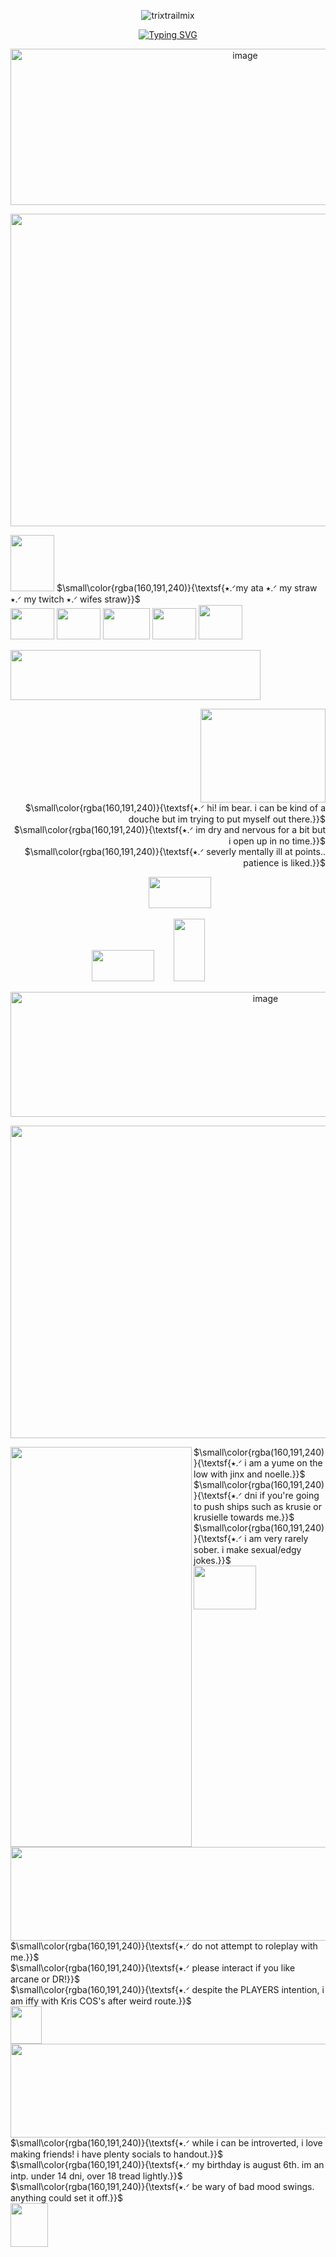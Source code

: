 
<p align="center"> <img src="https://komarev.com/ghpvc/?username=trixtrailmix&label=frozen%20souls&color=a0bff0&style=flat" alt="trixtrailmix" /> </p>
</p>

<p align="center">
<a href="https://git.io/typing-svg"><img src="https://readme-typing-svg.demolab.com?font=Libertinus+Mono&weight=500&size=15&pause=1000&color=A0BFF0&center=true&vCenter=true&width=500&lines=It's+a+dream%2C+right%3F;+I'd+grow+big+angel+wings--;and+fly+as+far+as+I+can--;+gazing+back+at+it+all...;The+skyline+shining+like+holiday+lights." alt="Typing SVG" /></a>
</p>

<p align="center">
<img width="735" height="250" alt="image" src="https://github.com/user-attachments/assets/2d4f83b7-a731-4b17-9e9e-373729acfc7b" />
</p>


<p align="center">
  <img width="800" height="500" src="https://64.media.tumblr.com/c8ddb177d023fd1776698d12f42389e3/61852014a512a949-ef/s1280x1920/5c4ac3b1776149c15b1d8cd4f994f0b2fdd301e0.pnj"><br/>
</p>


<img width="70" height="90" src="https://static.wikia.nocookie.net/deltarune/images/e/e4/Noelle_battle_attack.gif/revision/latest?cb=20211002075059"> $\small\color{rgba(160,191,240)}{\textsf{⭑.ᐟmy ata ⭑.ᐟ my straw ⭑.ᐟ my twitch ⭑.ᐟ wifes straw}}$<br/> <img width="70" height="50" src="https://64.media.tumblr.com/bd82f5bd9dcf2073b5ad71fb77f276be/2560c9d1d2d874bf-7c/s75x75_c1/093ee732da12bc3e5e35d6764ae060bfeaab5653.gifv"> 
[<img width="70" height="50" src="https://64.media.tumblr.com/dccee1fa9b973f44643534fa50b0b889/e41345b50691e398-b6/s75x75_c1/77781e61d3858d8fb046bfb934e7edb083b69f9a.gifv">](https://jinxcultist.atabook.org/?page=1)
[<img width="75" height="50" src="https://64.media.tumblr.com/35be930f60cd27b066e8b26422454d50/e41345b50691e398-c8/s75x75_c1/ef278f81d8b068067155e37a8e0e79d7d522e31f.gifv">](https://jinxcultist.straw.page)
  [<img width="70" height="50" src="https://64.media.tumblr.com/dccee1fa9b973f44643534fa50b0b889/e41345b50691e398-b6/s75x75_c1/77781e61d3858d8fb046bfb934e7edb083b69f9a.gifv">](https://www.twitch.tv/losingmarbles)
  [<img width="70" height="55" src="https://64.media.tumblr.com/8b540ea4822b8be348f94cf2a0acfde6/e41345b50691e398-9c/s75x75_c1/5d202781295535b19a4add826a604d23e6766498.gifv">](https://perishs-page.straw.page)

<img src="https://lastfm-profile-readme.vercel.app/api/losingmarbles?color=b2cbf2&textColor=353fa1&isRounded=true&displayName=true" width="400" height="80" />





<p align="right"> <img width="200" height="150" src="https://64.media.tumblr.com/2dc209372fd46ce2d97179bef00b4705/93404a6466445b0d-4c/s400x600/4da8c051cfab707025584a90b2ed168b90c6c393.gif"><br/> 
$\small\color{rgba(160,191,240)}{\textsf{⭑.ᐟ hi! im bear. i can be kind of a douche but im trying to put myself out there.}}$<br/> $\small\color{rgba(160,191,240)}{\textsf{⭑.ᐟ im dry and nervous for a bit but i open up in no time.}}$<br/> $\small\color{rgba(160,191,240)}{\textsf{⭑.ᐟ severly mentally ill at points.. patience is liked.}}$<br/>  
  </p>

<p align="left">  &nbsp;&nbsp;&nbsp;&nbsp;&nbsp;&nbsp;&nbsp;&nbsp;&nbsp;&nbsp;&nbsp;&nbsp;&nbsp;&nbsp;&nbsp;&nbsp;&nbsp;&nbsp;&nbsp;&nbsp;&nbsp;&nbsp;&nbsp;&nbsp;&nbsp;&nbsp;&nbsp;&nbsp;&nbsp;&nbsp;&nbsp;&nbsp;&nbsp;&nbsp;&nbsp;&nbsp;&nbsp;&nbsp;&nbsp;&nbsp;&nbsp;&nbsp;&nbsp;&nbsp;&nbsp;&nbsp;&nbsp;&nbsp;&nbsp;&nbsp;&nbsp;&nbsp;&nbsp;&nbsp;&nbsp;&nbsp;<img width="100" height="50" src="https://64.media.tumblr.com/ba201436f912e7254e8e40c8b3fb9d9f/e1380e216f796dfb-b1/s400x600/ce50e790c979c30665a85352f45ff00c1fc882e3.gifv">
<p align="left"> &nbsp;&nbsp;&nbsp;&nbsp;&nbsp;&nbsp;&nbsp;&nbsp;&nbsp;&nbsp;&nbsp;&nbsp;&nbsp;&nbsp;&nbsp;&nbsp;&nbsp;&nbsp;&nbsp;&nbsp;&nbsp;&nbsp;&nbsp;&nbsp;&nbsp;&nbsp;&nbsp;&nbsp;&nbsp;&nbsp;&nbsp;&nbsp; <img width="100" height="50" src="https://64.media.tumblr.com/ba201436f912e7254e8e40c8b3fb9d9f/e1380e216f796dfb-b1/s400x600/ce50e790c979c30665a85352f45ff00c1fc882e3.gifv"> &nbsp;&nbsp;&nbsp;&nbsp;&nbsp;&nbsp; <img width="50" height="100" src=https://static.wikia.nocookie.net/deltarune/images/8/88/Noelle_battle_enter.gif/revision/latest?cb=20211003000603"> </p>

<p align="center">
	<img width="800" height="200" alt="image" src="https://github.com/user-attachments/assets/69b3d8b4-aa20-423b-9b31-792bbe0dd6a4" />
</p>

<p align="center">
  <img width="800" height="500" src="https://64.media.tumblr.com/c8ddb177d023fd1776698d12f42389e3/61852014a512a949-ef/s1280x1920/5c4ac3b1776149c15b1d8cd4f994f0b2fdd301e0.pnj"><br/>
</p>


<img align="left" width=290 height=640 src="https://i.pinimg.com/736x/f1/d7/17/f1d717b841ba38fae6c6bb71ba675121.jpg"> $\small\color{rgba(160,191,240)}{\textsf{⭑.ᐟ i am a yume on the low with jinx and noelle.}}$<br/> $\small\color{rgba(160,191,240)}{\textsf{⭑.ᐟ dni if you're going to push ships such as krusie or krusielle towards me.}}$<br/> $\small\color{rgba(160,191,240)}{\textsf{⭑.ᐟ i am very rarely sober. i make sexual/edgy jokes.}}$<br/> <img width="100" height="70" src="https://static.wikia.nocookie.net/deltarune/images/6/6f/Noelle_battle_nurse.gif/revision/latest/smart/width/386/height/259?cb=20211003000644"><br/> <img width="520" height="150" src="https://64.media.tumblr.com/7a62be9841e12a0c6acf938273eafafd/61852014a512a949-97/s1280x1920/b62749db8ed28d3a349c2a3ec47a500a381356f5.pnj"><br/> $\small\color{rgba(160,191,240)}{\textsf{⭑.ᐟ do not attempt to roleplay with me.}}$<br/> $\small\color{rgba(160,191,240)}{\textsf{⭑.ᐟ please interact if you like arcane or DR!}}$<br/> $\small\color{rgba(160,191,240)}{\textsf{⭑.ᐟ despite the PLAYERS intention, i am iffy with Kris COS's after weird route.}}$<br/> <img width="50" height="60" src="https://static.wikia.nocookie.net/deltarune/images/4/43/Noelle_overworld_Berdly_shake.gif/revision/latest?cb=20211002192711"><br/> <img width="520" height="150" src="https://64.media.tumblr.com/7a62be9841e12a0c6acf938273eafafd/61852014a512a949-97/s1280x1920/b62749db8ed28d3a349c2a3ec47a500a381356f5.pnj"><br/> $\small\color{rgba(160,191,240)}{\textsf{⭑.ᐟ while i can be introverted, i love making friends! i have plenty socials to handout.}}$<br/> $\small\color{rgba(160,191,240)}{\textsf{⭑.ᐟ my birthday is august 6th. im an intp. under 14 dni, over 18 tread lightly.}}$<br/> $\small\color{rgba(160,191,240)}{\textsf{⭑.ᐟ be wary of bad mood swings. anything could set it off.}}$<br/> <img width="60" height="70" src="https://static.wikia.nocookie.net/deltarune/images/a/a1/Noelle_battle_act.gif/revision/latest?cb=20211002074957"><br/>
<br/>
<br/>
<br/>






